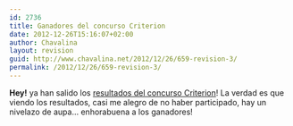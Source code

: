 ```yaml
---
id: 2736
title: Ganadores del concurso Criterion
date: 2012-12-26T15:16:07+02:00
author: Chavalina
layout: revision
guid: http://www.chavalina.net/2012/12/26/659-revision-3/
permalink: /2012/12/26/659-revision-3/
---
```

**Hey!** ya han salido los <a href="http://www.criteriondg.info/wordpress/resultados-concurso-criterion/" target="_blank">resultados del concurso Criterion</a>! La verdad es que viendo los resultados, casi me alegro de no haber participado, hay un nivelazo de aupa… enhorabuena a los ganadores!